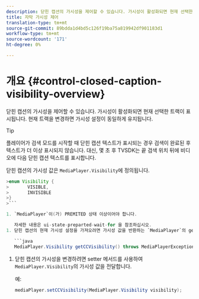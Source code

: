```yaml
---
description: 닫힌 캡션의 가시성을 제어할 수 있습니다. 가시성이 활성화되면 현재 선택한 트랙이 표시됩니다. 현재 트랙을 변경하면 가시성 설정이 동일하게 유지됩니다.
title: 자막 가시성 제어
translation-type: tm+mt
source-git-commit: 89bdda1d4bd5c126f19ba75a819942df901183d1
workflow-type: tm+mt
source-wordcount: '171'
ht-degree: 0%

---
```



# 개요 {#control-closed-caption-visibility-overview}

닫힌 캡션의 가시성을 제어할 수 있습니다. 가시성이 활성화되면 현재 선택한 트랙이 표시됩니다. 현재 트랙을 변경하면 가시성 설정이 동일하게 유지됩니다.

>[!TIP]
>
>플레이어가 검색 모드를 시작할 때 닫힌 캡션 텍스트가 표시되는 경우 검색이 완료된 후 텍스트가 더 이상 표시되지 않습니다. 대신, 몇 초 후 TVSDK는 끝 검색 위치 뒤에 비디오에 다음 닫힌 캡션 텍스트를 표시합니다.
>
>닫힌 캡션의 가시성 값은 `MediaPlayer.Visibility`에 정의됩니다.
>
>
```java
>enum Visibility {  
>       VISIBLE,  
>       INVISIBLE 
>}
>```

1. `MediaPlayer`이(가) PREMITED 상태 이상이어야 합니다.

   자세한 내용은 ui-state-preparted-wait-for 을 참조하십시오.
1. 닫힌 캡션의 현재 가시성 설정을 가져오려면 가시성 값을 반환하는 `MediaPlayer`의 getter 메서드를 사용합니다.

   ```java
   MediaPlayer.Visibility getCCVisibility() throws MediaPlayerException;
   ```

1. 닫힌 캡션의 가시성을 변경하려면 setter 메서드를 사용하여 `MediaPlayer.Visibility`의 가시성 값을 전달합니다.

   예:

   ```java
   mediaPlayer.setCCVisibility(MediaPlayer.Visibility visibility);
   ```

